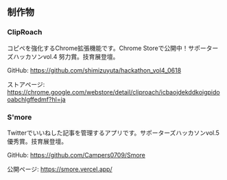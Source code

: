 ## 制作物

### ClipRoach

コピペを強化するChrome拡張機能です。Chrome Storeで公開中！サポーターズハッカソンvol.4 努力賞。技育展登壇。

GitHub: https://github.com/shimizuyuta/hackathon_vol4_0618

ストアページ: https://chrome.google.com/webstore/detail/cliproach/icbaojdekddkoigpidooabchlgffedmf?hl=ja

### S'more

Twitterでいいねした記事を管理するアプリです。サポーターズハッカソンvol.5 優秀賞。技育展登壇。

GitHub: https://github.com/Campers0709/Smore

公開ページ: https://smore.vercel.app/

<!---
seitamuro/seitamuro is a ✨ special ✨ repository because its `README.md` (this file) appears on your GitHub profile.
You can click the Preview link to take a look at your changes.
--->

